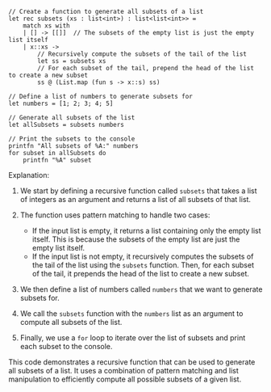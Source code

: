 ```f#
// Create a function to generate all subsets of a list
let rec subsets (xs : list<int>) : list<list<int>> =
    match xs with
    | [] -> [[]]  // The subsets of the empty list is just the empty list itself
    | x::xs ->
        // Recursively compute the subsets of the tail of the list
        let ss = subsets xs
        // For each subset of the tail, prepend the head of the list to create a new subset
        ss @ (List.map (fun s -> x::s) ss)

// Define a list of numbers to generate subsets for
let numbers = [1; 2; 3; 4; 5]

// Generate all subsets of the list
let allSubsets = subsets numbers

// Print the subsets to the console
printfn "All subsets of %A:" numbers
for subset in allSubsets do
    printfn "%A" subset
```

Explanation:

1. We start by defining a recursive function called `subsets` that takes a list of integers as an argument and returns a list of all subsets of that list.
2. The function uses pattern matching to handle two cases:

    - If the input list is empty, it returns a list containing only the empty list itself. This is because the subsets of the empty list are just the empty list itself.
    - If the input list is not empty, it recursively computes the subsets of the tail of the list using the `subsets` function. Then, for each subset of the tail, it prepends the head of the list to create a new subset.

3. We then define a list of numbers called `numbers` that we want to generate subsets for.
4. We call the `subsets` function with the `numbers` list as an argument to compute all subsets of the list.
5. Finally, we use a `for` loop to iterate over the list of subsets and print each subset to the console.

This code demonstrates a recursive function that can be used to generate all subsets of a list. It uses a combination of pattern matching and list manipulation to efficiently compute all possible subsets of a given list.